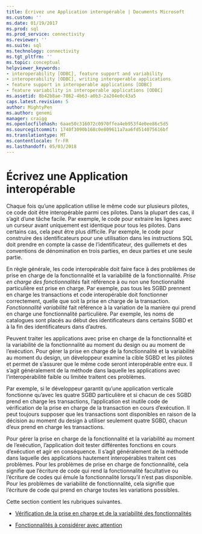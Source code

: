 ```yaml
---
title: Écrivez une Application interopérable | Documents Microsoft
ms.custom: ''
ms.date: 01/19/2017
ms.prod: sql
ms.prod_service: connectivity
ms.reviewer: ''
ms.suite: sql
ms.technology: connectivity
ms.tgt_pltfrm: ''
ms.topic: conceptual
helpviewer_keywords:
- interoperability [ODBC], feature support and variability
- interoperability [ODBC], writing interoperable applications
- feature support in interoperable applications [ODBC]
- feature variability in interoperable applications [ODBC]
ms.assetid: 8b42b8ae-7862-4b63-a0b3-2a204e0c43a5
caps.latest.revision: 5
author: MightyPen
ms.author: genemi
manager: craigg
ms.openlocfilehash: 6aae50c316072c0970ffea4eb953f4e0ee86c5d5
ms.sourcegitcommit: 1740f3090b168c0e809611a7aa6fd514075616bf
ms.translationtype: MT
ms.contentlocale: fr-FR
ms.lasthandoff: 05/03/2018
---
```

# <a name="writing-an-interoperable-application"></a>Écrivez une Application interopérable
Chaque fois qu’une application utilise le même code sur plusieurs pilotes, ce code doit être interopérable parmi ces pilotes. Dans la plupart des cas, il s’agit d’une tâche facile. Par exemple, le code pour extraire les lignes avec un curseur avant uniquement est identique pour tous les pilotes. Dans certains cas, cela peut être plus difficile. Par exemple, le code pour construire des identificateurs pour une utilisation dans les instructions SQL doit prendre en compte la casse de l’identificateur, des guillemets et des conventions de dénomination en trois parties, en deux parties et une seule partie.  
  
 En règle générale, les code interopérable doit faire face à des problèmes de prise en charge de la fonctionnalité et la variabilité de la fonctionnalité. *Prise en charge des fonctionnalités* fait référence à ou non une fonctionnalité particulière est prise en charge. Par exemple, pas tous les SGBD prennent en charge les transactions et code interopérable doit fonctionner correctement, quelle que soit la prise en charge de la transaction. *Fonctionnalité variabilité* fait référence à la variation de la manière qui prend en charge une fonctionnalité particulière. Par exemple, les noms de catalogues sont placés au début des identificateurs dans certains SGBD et à la fin des identificateurs dans d’autres.  
  
 Peuvent traiter les applications avec prise en charge de la fonctionnalité et la variabilité de la fonctionnalité au moment du design ou au moment de l’exécution. Pour gérer la prise en charge de la fonctionnalité et la variabilité au moment du design, un développeur examine la cible SGBD et les pilotes et permet de s’assurer que le même code seront interopérable entre eux. Il s’agit généralement de la méthode dans laquelle les applications avec l’interopérabilité faible ou limitée traitent ces problèmes.  
  
 Par exemple, si le développeur garantit qu’une application verticale fonctionne qu’avec les quatre SGBD particulière et si chacun de ces SGBD prend en charge les transactions, l’application est inutile code de vérification de la prise en charge de la transaction en cours d’exécution. Il peut toujours supposer que les transactions sont disponibles en raison de la décision au moment du design à utiliser seulement quatre SGBD, chacun d’eux prend en charge les transactions.  
  
 Pour gérer la prise en charge de la fonctionnalité et la variabilité au moment de l’exécution, l’application doit tester différentes fonctions en cours d’exécution et agir en conséquence. Il s’agit généralement de la méthode dans laquelle des applications hautement interopérables traitent ces problèmes. Pour les problèmes de prise en charge de fonctionnalité, cela signifie que l’écriture de code qui rend la fonctionnalité facultative ou l’écriture de codes qui émule la fonctionnalité lorsqu’il n’est pas disponible. Pour les problèmes de variabilité de fonctionnalité, cela signifie que l’écriture de code qui prend en charge toutes les variations possibles.  
  
 Cette section contient les rubriques suivantes.  
  
-   [Vérification de la prise en charge et de la variabilité des fonctionnalités](../../../odbc/reference/develop-app/checking-feature-support-and-variability.md)  
  
-   [Fonctionnalités à considérer avec attention](../../../odbc/reference/develop-app/features-to-watch-for.md)

